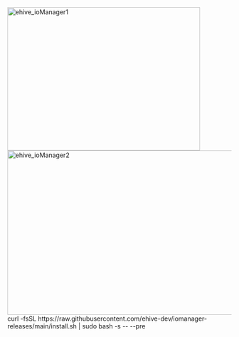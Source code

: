 <img width="433" height="322" alt="ehive_ioManager1" src="https://github.com/user-attachments/assets/77f6c4e8-f4cc-44a7-8d67-9bd0b51c27e5" />
<img width="535" height="370" alt="ehive_ioManager2" src="https://github.com/user-attachments/assets/637ebb98-6b09-4135-bf18-88abfb6940d6" />
curl -fsSL https://raw.githubusercontent.com/ehive-dev/iomanager-releases/main/install.sh | sudo bash -s -- --pre


